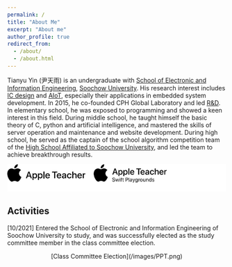 ```yaml
---
permalink: /
title: "About Me"
excerpt: "About me"
author_profile: true
redirect_from: 
  - /about/
  - /about.html
---
```


Tianyu Yin (尹天雨) is an undergraduate with [School of Electronic and Information Engineering](http://dzxx.suda.edu.cn/), [Soochow University](https://www.suda.edu.cn/). His research interest includes [IC design](https://en.wikipedia.org/wiki/Integrated_circuit_design#:~:text=Integrated%20circuit%20design%2C%20or%20IC,design%20integrated%20circuits%2C%20or%20ICs.) and [AIoT](https://en.wikipedia.org/wiki/Artificial_intelligence_of_things), especially their applications in embedded system development. In 2015, he co-founded CPH Global Laboratory and led [R&D](https://en.wikipedia.org/wiki/Research_and_development). In elementary school, he was exposed to programming and showed a keen interest in this field. During middle school, he taught himself the basic theory of C, python and artificial intelligence, and mastered the skills of server operation and maintenance and website development. During high school, he served as the captain of the school algorithm competition team of the [High School Affiliated to Soochow University](https://szsdfz.sipedu.org/), and led the team to achieve breakthrough results.

![About Me](/images/About.png)

## Activities

[10/2021] Entered the School of Electronic and Information Engineering of Soochow University to study, and was successfully elected as the study committee member in the class committee election.

<center>[Class Committee Election](/images/PPT.png)</center>
